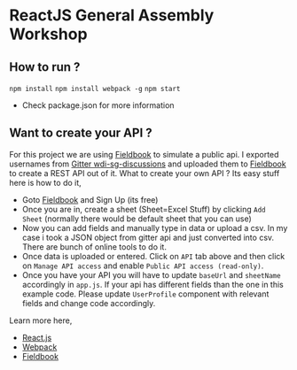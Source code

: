 # ReactJS General Assembly Workshop

## How to run ?

`npm install`
`npm install webpack -g`
`npm start`

- Check package.json for more information

## Want to create your API ?

For this project we are using [Fieldbook](https://fieldbook.com/) to simulate a public api. I exported usernames from [Gitter wdi-sg-discussions](https://gitter.im/ga-students/wdi-sg-discussions) and uploaded them to [Fieldbook](https://fieldbook.com/) to create a REST API out of it. What to create your own API ? Its easy stuff here is how to do it,

- Goto [Fieldbook](https://fieldbook.com/) and Sign Up (its free)
- Once you are in, create a sheet (Sheet=Excel Stuff) by clicking `Add Sheet` (normally there would be default sheet that you can use)
- Now you can add fields and manually type in data or upload a csv. In my case i took a JSON object from gitter api and just converted into csv. There are bunch of online tools to do it.
- Once data is uploaded or entered. Click on `API` tab above and then click on `Manage API access` and enable `Public API access (read-only)`.
- Once you have your API you will have to update `baseUrl` and `sheetName` accordingly in `app.js`. If your api has different fields than the one in this example code. Please update `UserProfile` component with relevant fields and change code accordingly.


Learn more here,

- [React.js](https://facebook.github.io/react/docs/getting-started.html)
- [Webpack](http://webpack.github.io/)
- [Fieldbook](http://docs.fieldbook.com/)
